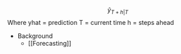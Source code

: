 $$\hat{y}_{T+h|T}$$
Where
yhat = prediction
T = current time
h = steps ahead

- Background
	- [[Forecasting]]